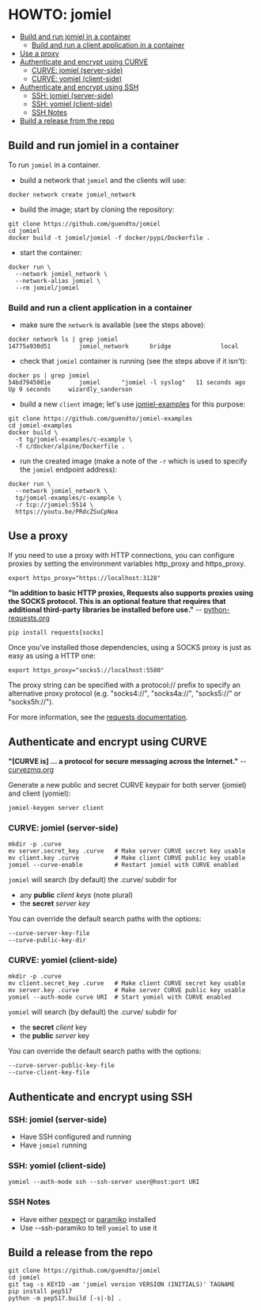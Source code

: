 # HOWTO: jomiel

<!-- vim-markdown-toc GFM -->

* [Build and run jomiel in a container](#build-and-run-jomiel-in-a-container)
  * [Build and run a client application in a container](#build-and-run-a-client-application-in-a-container)
* [Use a proxy](#use-a-proxy)
* [Authenticate and encrypt using CURVE](#authenticate-and-encrypt-using-curve)
  * [CURVE: jomiel (server-side)](#curve-jomiel-server-side)
  * [CURVE: yomiel (client-side)](#curve-yomiel-client-side)
* [Authenticate and encrypt using SSH](#authenticate-and-encrypt-using-ssh)
  * [SSH: jomiel (server-side)](#ssh-jomiel-server-side)
  * [SSH: yomiel (client-side)](#ssh-yomiel-client-side)
  * [SSH Notes](#ssh-notes)
* [Build a release from the repo](#build-a-release-from-the-repo)

<!-- vim-markdown-toc -->

## Build and run jomiel in a container

To run `jomiel` in a container.

- build a network that `jomiel` and the clients will use:

```shell
docker network create jomiel_network
```

- build the image; start by cloning the repository:

```shell
git clone https://github.com/guendto/jomiel
cd jomiel
docker build -t jomiel/jomiel -f docker/pypi/Dockerfile .
```

- start the container:

```shell
docker run \
  --network jomiel_network \
  --network-alias jomiel \
  --rm jomiel/jomiel
```

### Build and run a client application in a container

- make sure the `network` is available (see the steps above):

```shell
docker network ls | grep jomiel
14775a938d51        jomiel_network      bridge              local
```

- check that `jomiel` container is running (see the steps above if it
  isn't):

```shell
docker ps | grep jomiel
54bd7945001e        jomiel      "jomiel -l syslog"   11 seconds ago      Up 9 seconds     wizardly_sanderson
```

- build a new `client` image; let's use [jomiel-examples] for this
  purpose:

```shell
git clone https://github.com/guendto/jomiel-examples
cd jomiel-examples
docker build \
  -t tg/jomiel-examples/c-example \
  -f c/docker/alpine/Dockerfile .
```

- run the created image (make a note of the `-r` which is used to
  specify the `jomiel` endpoint address):

```shell
docker run \
  --network jomiel_network \
  tg/jomiel-examples/c-example \
  -r tcp://jomiel:5514 \
  https://youtu.be/PRdcZSuCpNoa
```

## Use a proxy

If you need to use a proxy with HTTP connections, you can configure
proxies by setting the environment variables http_proxy and https_proxy.

```shell
export https_proxy="https://localhost:3128"
```

**"In addition to basic HTTP proxies, Requests also supports proxies
using the SOCKS protocol. This is an optional feature that requires that
additional third-party libraries be installed before use."** --
[python-requests.org]

```shell
pip install requests[socks]
```

Once you’ve installed those dependencies, using a SOCKS proxy is just as
easy as using a HTTP one:

```shell
export https_proxy="socks5://localhost:5580"
```

The proxy string can be specified with a protocol:// prefix to specify
an alternative proxy protocol (e.g. "socks4://", "socks4a://",
"socks5://" or "socks5h://").

For more information, see the [requests documentation].

## Authenticate and encrypt using CURVE

**"[CURVE is] ... a protocol for secure messaging across the
Internet."** -- [curvezmq.org]

Generate a new public and secret CURVE keypair for both server (jomiel)
and client (yomiel):

```shell
jomiel-keygen server client
```

### CURVE: jomiel (server-side)

```shell
mkdir -p .curve
mv server.secret_key .curve   # Make server CURVE secret key usable
mv client.key .curve          # Make client CURVE public key usable
jomiel --curve-enable         # Restart jomiel with CURVE enabled
```

`jomiel` will search (by default) the .curve/ subdir for

- any **public** _client keys_ (note plural)
- the **secret** _server key_

You can override the default search paths with the options:

```plaintext
--curve-server-key-file
--curve-public-key-dir
```

### CURVE: yomiel (client-side)

```shell
mkdir -p .curve
mv client.secret_key .curve   # Make client CURVE secret key usable
mv server.key .curve          # Make server CURVE public key usable
yomiel --auth-mode curve URI  # Start yomiel with CURVE enabled
```

`yomiel` will search (by default) the .curve/ subdir for

- the **secret** _client_ key
- the **public** _server_ key

You can override the default search paths with the options:

```plaintext
--curve-server-public-key-file
--curve-client-key-file
```

## Authenticate and encrypt using SSH

### SSH: jomiel (server-side)

- Have SSH configured and running
- Have `jomiel` running

### SSH: yomiel (client-side)

```shell
yomiel --auth-mode ssh --ssh-server user@host:port URI
```

### SSH Notes

- Have either [pexpect] or [paramiko](recommended) installed
- Use --ssh-paramiko to tell `yomiel` to use it

## Build a release from the repo

```shell
git clone https://github.com/guendto/jomiel
cd jomiel
git tag -s KEYID -am 'jomiel version VERSION (INITIALS)' TAGNAME
pip install pep517
python -m pep517.build [-s|-b] .
```

[jomiel-examples]: https://github.com/guendto/jomiel-examples
[pexpect]: https://pypi.org/project/pexpect/
[paramiko]: https://pypi.org/project/paramiko/
[python-requests.org]: https://2.python-requests.org/
[requests documentation]: https://2.python-requests.org/en/master/user/advanced/#proxies
[curvezmq.org]: http://curvezmq.org
